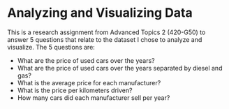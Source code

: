 # Analyzing and Visualizing Data
This is a research assignment from Advanced Topics 2 (420-G50) to answer 5 questions that relate to the dataset I chose to analyze and visualize. The 5 questions are:
- What are the price of used cars over the years?
- What are the price of used cars over the years separated by diesel and gas?
- What is the average price for each manufacturer?
- What is the price per kilometers driven?
- How many cars did each manufacturer sell per year?
